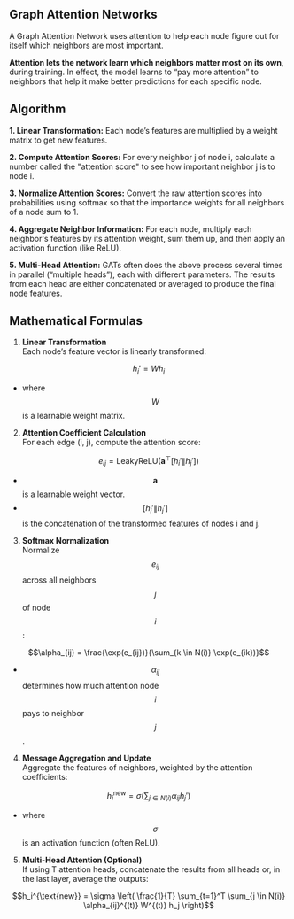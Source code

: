 ## Graph Attention Networks

A Graph Attention Network uses attention to help each node figure out for itself which neighbors are most important.

**Attention lets the network learn which neighbors matter most on its own**, during training. In effect, the model learns to “pay more attention” to neighbors that help it make better predictions for each specific node.

## Algorithm

**1. Linear Transformation:** Each node’s features are multiplied by a weight matrix to get new features.

**2. Compute Attention Scores:** For every neighbor j of node i, calculate a number called the "attention score" to see how important neighbor j is to node i.

**3. Normalize Attention Scores:** Convert the raw attention scores into probabilities using softmax so that the importance weights for all neighbors of a node sum to 1.

**4. Aggregate Neighbor Information:** For each node, multiply each neighbor's features by its attention weight, sum them up, and then apply an activation function (like ReLU).

**5. Multi-Head Attention:** GATs often does the above process several times in parallel (“multiple heads”), each with different parameters. The results from each head are either concatenated or averaged to produce the final node features.

## Mathematical Formulas

1. **Linear Transformation**  
Each node’s feature vector is linearly transformed:

$$h_i' = W h_i$$

- where $$W$$ is a learnable weight matrix.

2. **Attention Coefficient Calculation**  
For each edge (i, j), compute the attention score:

$$e_{ij} = \text{LeakyReLU}\left( \mathbf{a}^\top [h_i' \| h_j'] \right)$$
- $$\mathbf{a}$$ is a learnable weight vector.
- $$[h_i'\|h_j']$$ is the concatenation of the transformed features of nodes i and j.

3. **Softmax Normalization**  
Normalize $$e_{ij}$$ across all neighbors $$j$$ of node $$i$$:

$$\alpha_{ij} = \frac{\exp(e_{ij})}{\sum_{k \in N(i)} \exp(e_{ik})}$$
- $$\alpha_{ij}$$ determines how much attention node $$i$$ pays to neighbor $$j$$.

4. **Message Aggregation and Update**  
Aggregate the features of neighbors, weighted by the attention coefficients:

$$h_i^{\text{new}} = \sigma \left( \sum_{j \in N(i)} \alpha_{ij} h_j' \right)$$

- where $$\sigma$$ is an activation function (often ReLU).

5. **Multi-Head Attention (Optional)**  
If using T attention heads, concatenate the results from all heads or, in the last layer, average the outputs:

$$h_i^{\text{new}} = \sigma \left( \frac{1}{T} \sum_{t=1}^T \sum_{j \in N(i)} \alpha_{ij}^{(t)} W^{(t)} h_j \right)$$

